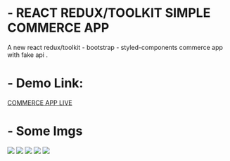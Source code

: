 # - REACT REDUX/TOOLKIT SIMPLE COMMERCE APP

A new react redux/toolkit - bootstrap - styled-components commerce app with fake api .

# - Demo Link:

<a href="https://simple-commerce-app.vercel.app/">COMMERCE APP LIVE</a>

# - Some Imgs

<img src='https://i.postimg.cc/X7Zm2mcX/ecmo.png' border='0' /></a>
<img src='https://i.postimg.cc/nr92kbbJ/Captaaaure.png' border='0' /></a>
<img src='https://i.postimg.cc/kXrzpwjc/Caasasaspture.png' border='0' /></a>
<img src='https://i.postimg.cc/QxpwG5wr/Caasdasdsapture.png' border='0' /></a>
<img src='https://i.postimg.cc/PJC3RvD0/Captasdasdsure.png' border='0' /></a>
